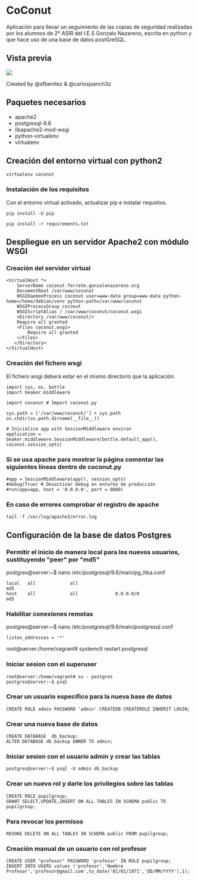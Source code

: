 # CoConut

Aplicación para llevar un seguimiento de las copias de seguridad realizadas por los alumnos de 2º ASIR del I.E.S Gonzalo Nazareno, escrita en python y que hace uso de una base de datos postGreSQL.

## Vista previa

![](http://www.charliejsanchez.com/wp-content/uploads/2017/12/example.jpg)

Created by @sfbenitez & @carlosjsanch3z

## Paquetes necesarios

- apache2
- postgresql-9.6
- libapache2-mod-wsgi
- python-virtualenv
- virtualenv

## Creación del entorno virtual con python2

```virtualenv coconut```

### Instalación de los requisitos

Con el entorno virtual activado, actualizar pip e instalar requsitos.

```pip install -U pip```

```pip install -r requirements.txt```

## Despliegue en un servidor Apache2 con módulo WSGI

### Creación del servidor virtual

``` [apache]
<VirtualHost *>
    ServerName coconut.ferrete.gonzalonazareno.org
    DocumentRoot /var/www/coconut
    WSGIDaemonProcess coconut user=www-data group=www-data python-home=/home/debian/venv python-path=/var/www/coconut
    WSGIProcessGroup coconut
    WSGIScriptAlias / /var/www/coconut/coconut.wsgi
    <Directory /var/www/coconut/>
	Require all granted
	<Files coconut.wsgi>
		Require all granted
	</Files>
   </Directory>
</VirtualHost>
```

### Creación del fichero wsgi
El fichero wsgi deberá estar en el mismo directorio que la aplicación.

``` [python]
import sys, os, bottle
import beaker.middleware

import coconut # Import coconut.py

sys.path = ['/var/www/coconut/'] + sys.path
os.chdir(os.path.dirname(__file__))

# Inicialice app with SessionMiddleware environ
application = beaker.middleware.SessionMiddleware(bottle.default_app(), coconut.session_opts)
```
### Si se usa apache para mostrar la página comentar las siguientes líneas dentro de coconut.py
``` [python]
#app = SessionMiddleware(app(), session_opts)
#debug(True) # Desactivar Debug en entorno de producción
#run(app=app, host = '0.0.0.0', port = 8080)
```

### En caso de errores comprobar el registro de apache

```tail -f /var/log/apache2/error.log```


## Configuración de la base de datos Postgres

### Permitir el inicio de manera local para los nuevos usuarios, sustituyendo "peer" por "md5"

postgres@server:~$ nano /etc/postgresql/9.6/main/pg_hba.conf

~~~
local   all             all                                              md5
host    all             all              0.0.0.0/0                       md5
~~~

### Habilitar conexiones remotas

postgres@server:~$ nano /etc/postgresql/9.6/main/postgresql.conf

~~~
listen_addresses = '*'
~~~

root@server:/home/vagrant# systemctl restart postgresql

### Iniciar sesion con el superuser

~~~
root@server:/home/vagrant# su - postgres
postgres@server:~$ psql
~~~

### Crear un usuario especifico para la nueva base de datos

~~~
CREATE ROLE admin PASSWORD 'admin' CREATEDB CREATEROLE INHERIT LOGIN;
~~~

### Crear una nueva base de datos

~~~
CREATE DATABASE  db_backup;
ALTER DATABASE db_backup OWNER TO admin;
~~~

### Iniciar sesion con el usuario admin y crear las tablas

~~~
postgres@server:~$ psql -U admin db_backup
~~~

### Crear un nuevo rol y darle los privilegios sobre las tablas

~~~
CREATE ROLE pupilgroup;
GRANT SELECT,UPDATE,INSERT ON ALL TABLES IN SCHEMA public TO pupilgroup;
~~~


### Para revocar los permisos

~~~
REVOKE DELETE ON ALL TABLES IN SCHEMA public FROM pupilgroup;
~~~

### Creación manual de un usuario con rol profesor

~~~
CREATE USER "profesor" PASSWORD 'profesor' IN ROLE pupilgroup;
INSERT INTO USERS values ('profesor','Nombre Profesor','profesor@gmail.com',to_date('01/01/1971','DD/MM/YYYY'),1);
~~~
